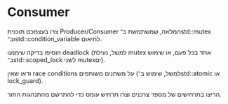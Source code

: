 # Consumer
צרו בעצמכם תוכנית Producer/Consumer המלאה, שמשתמשת ב־std::mutex וב־std::condition_variable לתיאום.

הוסיפו בדיקה שימנעו deadlock (למשל, נעילת mutex אחד בכל פעם, או שימוש ב־std::scoped_lock לשני mutexים).

ודאו שאין race conditions על משתנים משותפים (למשל, שימוש ב־std::atomic או lock_guard).

הריצו בתרחישים של מספר צרכנים וצרו תרחיש עומס כדי להתרשם מהתנהגות התור.

